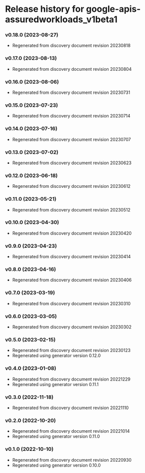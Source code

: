 # Release history for google-apis-assuredworkloads_v1beta1

### v0.18.0 (2023-08-27)

* Regenerated from discovery document revision 20230818

### v0.17.0 (2023-08-13)

* Regenerated from discovery document revision 20230804

### v0.16.0 (2023-08-06)

* Regenerated from discovery document revision 20230731

### v0.15.0 (2023-07-23)

* Regenerated from discovery document revision 20230714

### v0.14.0 (2023-07-16)

* Regenerated from discovery document revision 20230707

### v0.13.0 (2023-07-02)

* Regenerated from discovery document revision 20230623

### v0.12.0 (2023-06-18)

* Regenerated from discovery document revision 20230612

### v0.11.0 (2023-05-21)

* Regenerated from discovery document revision 20230512

### v0.10.0 (2023-04-30)

* Regenerated from discovery document revision 20230420

### v0.9.0 (2023-04-23)

* Regenerated from discovery document revision 20230414

### v0.8.0 (2023-04-16)

* Regenerated from discovery document revision 20230406

### v0.7.0 (2023-03-19)

* Regenerated from discovery document revision 20230310

### v0.6.0 (2023-03-05)

* Regenerated from discovery document revision 20230302

### v0.5.0 (2023-02-15)

* Regenerated from discovery document revision 20230123
* Regenerated using generator version 0.12.0

### v0.4.0 (2023-01-08)

* Regenerated from discovery document revision 20221229
* Regenerated using generator version 0.11.1

### v0.3.0 (2022-11-18)

* Regenerated from discovery document revision 20221110

### v0.2.0 (2022-10-20)

* Regenerated from discovery document revision 20221014
* Regenerated using generator version 0.11.0

### v0.1.0 (2022-10-10)

* Regenerated from discovery document revision 20220930
* Regenerated using generator version 0.10.0

